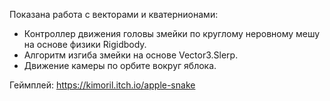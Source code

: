 Показана работа с векторами и кватернионами:
- Контроллер движения головы змейки по круглому неровному мешу на основе физики Rigidbody.
- Алгоритм изгиба змейки на основе Vector3.Slerp.
- Движение камеры по орбите вокруг яблока.

Геймплей: https://kimoril.itch.io/apple-snake
